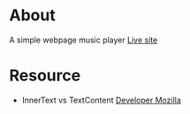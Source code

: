 # About
A simple webpage music player [Live site](https://clupai8o0.github.io/music-player)

# Resource
- InnerText vs TextContent [Developer Mozilla](https://developer.mozilla.org/en-US/docs/Web/API/Node/textContent)